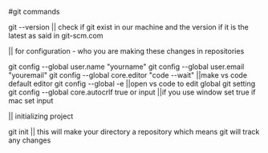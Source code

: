 #git commands

git --version || check if git exist in our machine and the version if it is the latest as said in git-scm.com

|| for configuration - who you are making these changes in repositories

git config --global user.name "yourname"
git config --global user.email "youremail"
git config --global core.editor "code --wait" ||make vs code default editor
git config --global -e ||open vs code to edit global git setting
git config --global core.autocrlf true or input ||if you use window set true if mac set input

|| initializing project

git init || this will make your directory a repository which means git will track any changes
